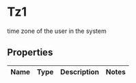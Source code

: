 

# Tz1

time zone of the user in the system

## Properties

| Name | Type | Description | Notes |
|------------ | ------------- | ------------- | -------------|



